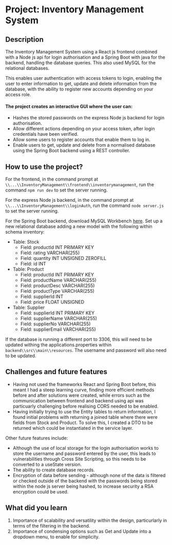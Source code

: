 # Project: Inventory Management System

## Description 
The Inventory Management System using a React js frontend combined with a Node js api for login authorisation and a Spring Boot with java for the backend, handling the database queries. This also used MySQL for the relational databases.

This enables user authentication with access tokens to login, enabling the user to enter information to get, update and delete information from the database, with the ability to register new accounts depending on your access role.

#### The project creates an interactive GUI where the user can:  

- Hashes the stored passwords on the express Node js backend for login authorisation.
- Allow different actions depending on your access token, after login credentials have been verified.
- Allow some users to register accounts that enable them to log in.
- Enable users to get, update and delete from a normalised database using the Spring Boot backend using a REST controller. 

## How to use the project? 
For the frontend, in the command prompt at `\\...\\InventoryManagement\\frontend\\inventorymanagement`, run the command `npm run dev` to set the server running.

For the express Node js backend, in the command prompt at `\\...\\InventoryManagement\\loginAuth`, run the command `node server.js` to set the server running.

For the Spring Boot backend, download MySQL Workbench [here](https://www.mysql.com/products/workbench/). Set up a new relational database adding a new model with the following within schema inventory:
- Table: Stock
    - Field: productId INT PRIMARY KEY
    - Field: rating VARCHAR(255)
    - Field: quantity INT UNSIGNED ZEROFILL
    - Field: id INT
- Table: Product
    - Field: productId INT PRIMARY KEY
    - Field: productName VARCHAR(255)
    - Field: productDesc VARCHAR(255)
    - Field: productType VARCHAR(255)
    - Field: supplierId INT
    - Field: price FLOAT UNSIGNED
- Table: Supplier
    - Field: supplierId INT PRIMARY KEY
    - Field: supplierName VARCHAR(255)
    - Field: supplierNo VARCHAR(255)
    - Field: supplierEmail VARCHAR(255)

If the database is running a different port to 3306, this will need to be updated withing the applications.properties within `backend\\src\\main\\resources`. The username and password will also need to be updated. 

## Challenges and future features

- Having not used the frameworks React and Spring Boot before, this meant I had a steep learning curve, finding more efficient methods before and after solutions were created, while errors such as the communication between frontend and backend using api was particuarly challenging before realising CORS needed to be enabled.
- Having initially trying to use the Entity tables to return information, I found initial problems with returning a joined table where there were fields from Stock and Product. To solve this, I created a DTO to be returned which could be instantiated in the service layer.

Other future features include:  
- Although the use of local storage for the login authorisation works to store the username and password entered by the user, this leads to vulnerabilities through Cross Site Scripting, so this needs to be converted to a useState version.
- The ability to create database records.
- Encryption of data before sending - although none of the data is filtered or checked outside of the backend with the passwords being stored within the node js server being hashed, to increase security a RSA encryption could be used.

## What did you learn

1. Importance of scalability and versatility within the design, particurlarly in terms of the filtering in the backend.
2. Importance of condensing options such as Get and Update into a dropdown menu, to enable for simplicity.